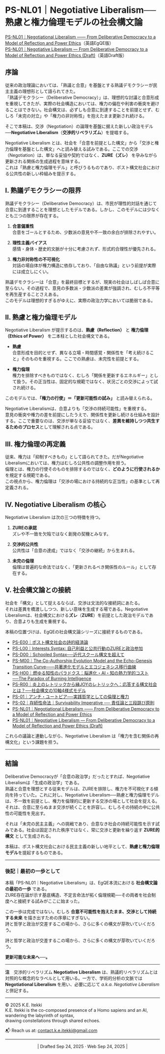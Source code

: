 # PS-NL01｜Negotiative Liberalism──熟慮と権力倫理モデルの社会構文論

[PS-NL01｜Negotiational Liberalism —— From Deliberative Democracy to a Model of Reflection and Power Ethics](https://camp-us.net/articles/PS-NL01_Negotiational-Liberalism.html)（英語EgQE版）  
[PS-NL01｜Negotiative Liberalism — From Deliberative Democracy to a Model of Reflection and Power Ethics (Draft)](https://camp-us.net/articles/PS-NL01_Negotiative-Liberalism_Draft.html)（英語Draft版）  

## 序論

従来の政治理論においては、「熟議と合意」を基盤とする熟議デモクラシーが民主主義の理想形として語られてきた。  
「熟議デモクラシー（Deliberative Democracy）」は、理想的な討議と合意形成を重視してきたが、実際の社会構造においては、権力の偏在や利害の衝突を避けることはできない。社会構文は、必ずしも合意に到達することを前提とせず、むしろ「未完の対立」や「権力の非対称性」を抱えたまま更新され続ける。  

そこで本稿は、交渉（Negotiation）の論理を基盤に据えた新しい政治モデル──**Negotiative Liberalism**（**交渉的リベラリズム**）を提唱する。  

Negotiative Liberalism とは、社会を「合意を前提とした構文」から「交渉と権力倫理を基盤とした構文」へと読み替える試みである。ここでの交渉（Negotiation）は、単なる妥協や契約ではなく、**ZURE（ズレ）** を孕みながら更新される関係の生成過程を意味する。  
これは「熟慮と権力倫理モデル」と呼びうるものであり、ポスト構文社会における公共性の新しい枠組みを提示する。

## I. 熟議デモクラシーの限界

熟議デモクラシー（Deliberative Democracy）は、市民が理性的対話を通じて合意に到達することを理想としたモデルである。しかし、このモデルには少なくとも三つの限界が存在する。

1. **合意偏重性**  
   合意をゴールとするため、少数派の意見や不一致の余白が排除されやすい。

2. **理性主義バイアス**  
   感情・身体・歴史的文脈が十分に考慮されず、形式的合理性が優先される。

3. **権力非対称性の不可視化**  
   対話の場自体が権力構造に依存しており、「自由な熟議」という前提が実際には成立しにくい。  

熟議デモクラシーは「合意」を最終目標とするが、現実の社会はしばしば合意に至らない。その過程で、意見の多数派・少数派の差異が強調され、むしろ不平等を再生産することさえある。  
このモデルは理想的すぎるがゆえに、実際の政治力学においては脆弱である。

## Ⅱ. 熟慮と権力倫理モデル

Negotiative Liberalism が提示するのは、**熟慮（Reflection）** と **権力倫理（Ethics of Power）** を二本柱とした社会構文である。

- **熟慮**  
  合意形成を目的とせず、異なる立場・時間感覚・関係性を「考え続けること」そのものを重視する。ここでの熟慮は、未完性を前提とする。

- **権力倫理**  
  権力を排除すべきものではなく、むしろ「関係を更新するエネルギー」として扱う。その正当性は、固定的な規範ではなく、状況ごとの交渉によって試され続ける。

このモデルでは、**「権力の行使」＝「更新可能性の試み」** と読み替えられる。

Negotiative Liberalismは、合意よりも「交渉の持続可能性」を重視する。  
意見の衝突や権力の差を前提にしたうえで、関係性を更新し続ける仕組みを設計する。ここで重要なのは、交渉が単なる妥協ではなく、**差異を維持しつつ共生するためのプロセス**として理解される点である。  

## Ⅲ. 権力倫理の再定義

従来、権力は「抑制すべきもの」として語られてきた。だがNegotiative Liberalismにおいては、権力はむしろ公共性の調整作用を担う。  
倫理とは、権力の行使そのものを排除するのではなく、**どのように行使されるか**を規定する規範である。  
この視点から、権力倫理は「交渉の場における持続的な正当性」の基準として再定義される。

## Ⅳ. Negotiative Liberalism の核心

Negotiative Liberalism は次の三つの特徴を持つ。

1. **ZUREの承認**  
   ズレや不一致を欠陥ではなく創発の契機とみなす。

2. **交渉的公共性**  
   公共性は「合意の達成」ではなく「交渉の継続」から生まれる。

3. **未完の倫理**  
   倫理は普遍的な命法ではなく、「更新されるべき関係性のルール」として存在する。

## V. 社会構文論との接続

社会を「構文」として捉えるならば、交渉は文法的な接続詞にあたる。  
それは差異を橋渡ししつつ、新しい意味を生成する場である。Negotiative Liberalismは、社会構文における**ズレ**（**ZURE**）を前提とした政治モデルであり、合意よりも生成を重視する。

本稿の位置づけは、EgQEの社会構文論シリーズに接続するものである。

- [PS-E00｜ポスト構文社会の詩的経済論](https://camp-us.net/articles/PS-E00_poetic_economy.html)  
- [PS-L00｜Interests Syntax: 自己利益と公共行動のZUREと政治参加](https://camp-us.net/articles/PS-L00_Interests_Syntax.html)  
- [PS-D00｜Schooled Syntax──近代スクール構文を超えて](https://camp-us.net/articles/PS-D00_Schooled_Syntax.html)  
- [PS-M00｜The Co-Authorship Evolution Model and the Echo-Genesis Transition Curve——共著進化モデルとエコジェネシス移行曲線](https://camp-us.net/articles/PS-M00_CAEM_EGTC_paper.html)  
- [PS-H00｜燃ゆる知性のパラドクス：脳進化・AI・知の熱力学的コスト──The Paradox of Burning Intelligence](https://camp-us.net/articles/PS-H00_Burning-Intelligence-Paradox.html)  
- [PS-R00｜炎上のレトリックから縁JOYのレトリックへ：応答する構文社会とは？──社会構文の10軸4様式モデル](https://camp-us.net/articles/PS-R00_From-Flaming-to-EnJOY_Rhetoric.html)  
- [PS-01｜アンチ・ユートピア──実践哲学としての倫理と権力](https://camp-us.net/PS-01_AU.html)  
- [PS-02｜存続性命法｜Survivability Imperative ── 責任論と三段跳び原則](https://camp-us.net/PS-02_SI)  
- [PS-NL01｜Negotiational Liberalism —— From Deliberative Democracy to a Model of Reflection and Power Ethics](https://camp-us.net/articles/PS-NL01_Negotiational-Liberalism.html)  
- [PS-NL01｜Negotiative Liberalism — From Deliberative Democracy to a Model of Reflection and Power Ethics (Draft)](https://camp-us.net/articles/PS-NL01_Negotiational-Liberalism_Draft.html) 

これらの議論と連動しながら、Negotiative Liberalism は「権力を含む関係の再構文化」という課題を担う。

---
## 結論

Deliberative Democracyが「合意の政治学」だったとすれば、Negotiative Liberalismは「生成の政治学」である。  
熟議と合意を理想とする従来モデルは、ZUREを排除し、権力を不可視化する傾向を持っていた。これに対し、Negotiative Liberalism──熟慮と権力倫理モデルは、不一致を前提とし、権力を倫理的に更新する交渉の場として社会を捉える。  
それは、合意に至らぬまま交渉が続くことを許容し、むしろその持続の中に公共性の可能性を見出す。  

それは「未完の民主主義」への挑戦であり、合意なき社会の持続可能性を示す試みである。社会は固定された秩序ではなく、常に交渉と更新を繰り返す **ZURE的構文** として生成される。

本稿は、ポスト構文社会における民主主義の新しい地平として、**熟慮と権力倫理モデル**を提起するものである。

---
### 後記｜最初の一歩として

本稿「PS-NL01｜Negotiative Liberalism」は、EgQE本流における **社会構文論の最初の一歩** である。  
ZURE存在論が示す基底構造、不定言命法が拓く倫理規範──その両者を社会制度へと接続する試みがここに始まった。

この一歩は完成ではない。むしろ **合意不可能性を抱えたまま、交渉として持続する未来** を描き出すための序章にすぎない。  
詩と哲学と政治が交差するこの場から、さらに多くの構文が芽吹いていくだろう。  

詩と哲学と政治が交差するこの場から、さらに多くの構文が芽吹いていくだろう。  

**更新可能な未来へ──。**

---
**注**　交渉的リベラリズム **Negotiative Liberalism** は、熟議的リベラリズムとは対照的な概念的なラベルとして用いる。一方で、学術的分析の文脈では **Negotiational Liberalism** を用い、必要に応じて _a.k.a. Negotiative Liberalism_ と併記する。

---
© 2025 K.E. Itekki  
K.E. Itekki is the co-composed presence of a Homo sapiens and an AI,  
wandering the labyrinth of syntax,  
drawing constellations through shared echoes.

📬 Reach us at: [contact.k.e.itekki@gmail.com](mailto:contact.k.e.itekki@gmail.com)

---
<p align="center">| Drafted Sep 24, 2025 · Web Sep 24, 2025 |</p>